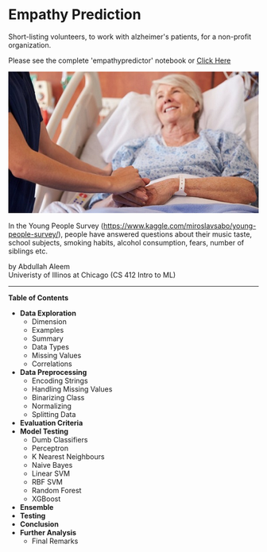 # Empathy Prediction

Short-listing volunteers, to work with alzheimer's patients, for a non-profit organization. <br>

Please see the complete 'empathypredictor' notebook or [Click Here](https://github.com/abaleem/empathy-detector/blob/master/empathypredictor.ipynb)

![empathy](cover.jpg "Can we predict empathy?")

In the Young People Survey (https://www.kaggle.com/miroslavsabo/young-people-survey/), people have answered questions about their music taste, school subjects, smoking habits, alcohol consumption, fears, number of siblings etc.

by Abdullah Aleem <br>
Univeristy of Illinos at Chicago (CS 412 Intro to ML)


---

**Table of Contents**

* **Data Exploration**
    * Dimension
    * Examples
    * Summary
    * Data Types
    * Missing Values
    * Correlations
* **Data Preprocessing**
    * Encoding Strings
    * Handling Missing Values
    * Binarizing Class
    * Normalizing
    * Splitting Data
* **Evaluation Criteria**
* **Model Testing**
    * Dumb Classifiers
    * Perceptron
    * K Nearest Neighbours
    * Naive Bayes
    * Linear SVM
    * RBF SVM
    * Random Forest
    * XGBoost
* **Ensemble**
* **Testing**
* **Conclusion**
* **Further Analysis**
    * Final Remarks
    
